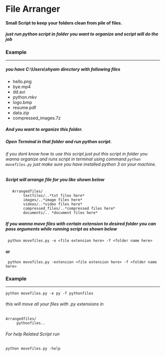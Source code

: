 # File Arranger

#### Small Script to keep your folders clean from pile of files.
##### just run python script in folder you want to organize and script will do the job

### Example
---
##### you have C:\Users\shyam directory with following files 

* hello.png
* bye.mp4
* dd.avi
* python.mkv
* logo.bmp
* resume.pdf
* data.zip
* compressed_images.7z

##### And you want to organize this folder.

##### Open Terminal in that folder and run python script.
###### if you dont know how to use this script just put this script in folder you wanna organize and  runs script in terminal using command ```python movefiles.py``` just make sure you have installed python 3 on your machine.

##### Script will arrange file for you like shown below

```
   Arrangedfiles/
   		textfiles/..*txt files here*
        images/..*image files here*
        videos/..*video files here*
        compressed_files/..*compressed files here*
        documents/.. *document files here* 
   ```
   
 ##### If you wanna move files with certain extension to desired folder you can pass arguments while running script as shown below 
 
 ``` python movefiles.py -e <file extension here> -f <folder name here>```
#### 					or
 ``` python movefiles.py -extension <file extension here> -f <folder name here>```
 
 ### Example
 ---
 ```python movefiles.py -e py -f pythonfiles```
 
 ###### this will move all your files with .py extensions in 
 ```
 Arrangedfiles/
      pythonfiles..
   ```
  
  
######  For help Related Script run
```python movefiles.py -help```